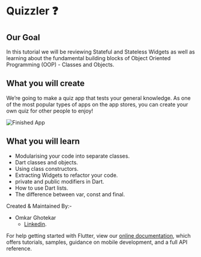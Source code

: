 # Quizzler ❓

## Our Goal

In this tutorial we will be reviewing Stateful and Stateless Widgets as well as learning about the fundamental building blocks of Object Oriented Programming (OOP) - Classes and Objects. 


## What you will create

We’re going to make a quiz app that tests your general knowledge. As one of the most popular types of apps on the app stores, you can create your own quiz for other people to enjoy!

![Finished App](https://github.com/londonappbrewery/Images/blob/master/quizzler-demo.gif)

## What you will learn

- Modularising your code into separate classes.
- Dart classes and objects.
- Using class constructors.
- Extracting Widgets to refactor your code.
- private and public modifiers in Dart.
- How to use Dart lists.
- The difference between var, const and final.




Created & Maintained By:-
- Omkar Ghotekar 
  - [Linkedin](https://www.linkedin.com/in/omkar-ghotekar-2a9a1219b/).
  

For help getting started with Flutter, view our
[online documentation](https://flutter.dev/docs), which offers tutorials,
samples, guidance on mobile development, and a full API reference.
